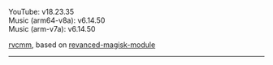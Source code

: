 YouTube: v18.23.35  
Music (arm64-v8a): v6.14.50  
Music (arm-v7a): v6.14.50  

 [rvcmm](https://github.com/thrwKappu/rvcmm/), based on [revanced-magisk-module](https://github.com/j-hc/revanced-magisk-module)  

---
  
  
